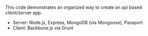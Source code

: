 This code demonstrates an organized way to create an api based client/server app.

* Server: Node.js, Express, MongoDB (via Mongoose), Passport
* Client: Backbone.js via Grunt

